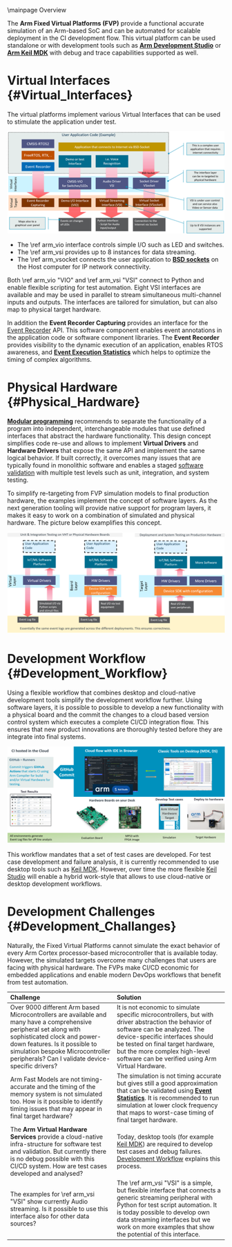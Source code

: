 \mainpage Overview

The **Arm Fixed Virtual Platforms (FVP)** provide a functional accurate simulation of an Arm-based SoC and can be automated for scalable deployment in the CI development flow. This virtual platform can be used standalone or with development tools such as <a href="https://developer.arm.com/tools-and-software/embedded/arm-development-studio" target="_blank"><b>Arm Development Studio</b></a> or <a href="https://developer.arm.com/tools-and-software/embedded/keil-mdk" target="_blank"><b>Arm Keil MDK</b></a> with debug and trace capabilities supported as well.

# Virtual Interfaces {#Virtual_Interfaces}

The virtual platforms implement various Virtual Interfaces that can be used to stimulate the application under test.

![AVH Virtual Interfaces](./images/Virtual_Interfaces.png "FVPs with Virtual Interfaces")

  - The \ref arm_vio interface controls simple I/O such as LED and switches.
  - The \ref arm_vsi provides up to 8 instances for data streaming.
  - The \ref arm_vsocket connects the user application to [**BSD sockets**](https://en.wikipedia.org/wiki/Berkeley_sockets) on the Host computer for IP network connectivity.

Both \ref arm_vio "VIO" and \ref arm_vsi "VSI" connect to Python and enable flexible scripting for test automation. Eight VSI interfaces are available and may be used in parallel to stream simultaneous multi-channel inputs and outputs. The interfaces are tailored for simulation, but can also map to physical target hardware.

In addition the **Event Recorder Capturing** provides an interface for the [Event Recorder](https://www.keil.com/pack/doc/compiler/EventRecorder/html/er_overview.html) API. This software component enables event annotations in the application code or software component libraries. The **Event Recorder** provides visibility to the dynamic execution of an application, enables RTOS awareness, and [**Event Execution Statistics**](https://www.keil.com/pack/doc/compiler/EventRecorder/html/group__Event__Execution__Statistic.html) which helps to optimize the timing of complex algorithms.

# Physical Hardware {#Physical_Hardware}

[**Modular programming**](https://en.wikipedia.org/wiki/Modular_programming) recommends to separate the functionality of a program into independent, interchangeable modules that use defined interfaces that abstract the hardware functionality. This design concept simplifies code re-use and allows to implement **Virtual Drivers** and **Hardware Drivers** that expose the same API and implement the same logical behavior. If built correctly, it overcomes many issues that are typically found in monolithic software and enables a staged [software validation](https://en.wikipedia.org/wiki/Software_testing) with multiple test levels such as unit, integration, and system testing.

To simplify re-targeting from FVP simulation models to final production hardware, the examples implement the concept of software layers. As the next generation tooling will provide native support for program layers, it makes it easy to work on a combination of simulated and physical hardware. The picture below examplifies this concept.

![AVH Re-target to Hardware](./images/Simulation2Hardware.png "Re-target from Simulation to Hardware")


# Development Workflow {#Development_Workflow}

Using a flexible workflow that combines desktop and cloud-native development tools simplify the development workflow further. Using software layers, it is possible to possible to develop a new functionality with a physical board and the commit the changes to a cloud based version control system which executes a complete CI/CD integration flow. This ensures that new product innovations are thoroughly tested before they are integrate into final systems.

![Development Workflow](./images/Workflow.png "Development Workflow")

This workflow mandates that a set of test cases are developed. For test case development and failure analysis, it is currently recommended to use desktop tools such as [Keil MDK](https://developer.arm.com/tools-and-software/embedded/keil-mdk). However, over time the more flexible [Keil Studio](https://www.keil.arm.com/) will enable a hybrid work-style that allows to use cloud-native or desktop development workflows. 


# Development Challenges {#Development_Challanges}

Naturally, the Fixed Virtual Platforms cannot simulate the exact behavior of every Arm Cortex processor-based microcontroller that is available today. However, the simulated targets overcome many challenges that users are facing with physical hardware. The FVPs make CI/CD economic for embedded applications and enable modern DevOps workflows that benefit from test automation.  

Challenge  | Solution
:----------|:------------
Over 9000 different Arm based Microcontrollers are available and many have a comprehensive peripheral set along with sophisticated clock and power-down features. Is it possible to simulation bespoke Microcontroller peripherals? Can I validate device-specific drivers?           | It is not economic to simulate specific microcontrollers, but with driver abstraction the behavior of software can be analyzed. The device-specific interfaces should be tested on final target hardware, but the more complex high-level software can be verified using Arm Virtual Hardware.
Arm Fast Models are not timing-accurate and the timing of the memory system is not simulated too. How is it possible to identify timing issues that may appear in final target hardware?         | The simulation is not timing accurate but gives still a good approximation that can be validated using [**Event Statistics**](https://www.keil.com/support/man/docs/uv4/uv4_db_dbg_evr_stat.htm). It is recommended to run simulation at lower clock frequency that maps to worst-case timing of final target hardware.
The **Arm Virtual Hardware Services** provide a cloud-native infra-structure for software test and validation. But currently there is no debug possible with this CI/CD system. How are test cases developed and analysed?       | Today, desktop tools (for example [Keil MDK](https://developer.arm.com/tools-and-software/embedded/keil-mdk)) are required to develop test cases and debug failures. [Development Workflow](./index.html##Development_Workflow) explains this process.
The examples for \ref arm_vsi "VSI" show currently Audio streaming.  Is it possible to use this interface also for other data sources?      | The \ref arm_vsi "VSI" is a simple, but flexible interface that connects a generic streaming peripheral with Python for test script automation. It is today possible to develop own data streaming interfaces but we work on more examples that show the potential of this interface.





